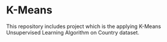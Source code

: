 # K-Means
This repository includes project which is the applying K-Means Unsupervised Learning Algorithm on Country dataset.
